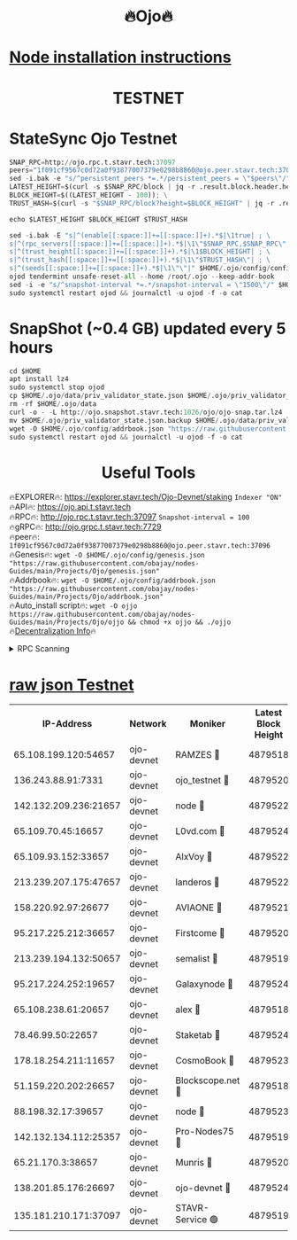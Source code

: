 <h1 align="center"> 🔥Ojo🔥</h1>

[Node installation instructions](https://github.com/obajay/nodes-Guides/tree/main/Projects/Ojo)
=

<h1 align="center"> TESTNET</h1>

# StateSync Ojo Testnet
```python
SNAP_RPC=http://ojo.rpc.t.stavr.tech:37097
peers="1f091cf9567c0d72a0f93877007379e0298b8860@ojo.peer.stavr.tech:37096"
sed -i.bak -e "s/^persistent_peers *=.*/persistent_peers = \"$peers\"/" $HOME/.ojo/config/config.toml
LATEST_HEIGHT=$(curl -s $SNAP_RPC/block | jq -r .result.block.header.height); \
BLOCK_HEIGHT=$((LATEST_HEIGHT - 100)); \
TRUST_HASH=$(curl -s "$SNAP_RPC/block?height=$BLOCK_HEIGHT" | jq -r .result.block_id.hash)

echo $LATEST_HEIGHT $BLOCK_HEIGHT $TRUST_HASH

sed -i.bak -E "s|^(enable[[:space:]]+=[[:space:]]+).*$|\1true| ; \
s|^(rpc_servers[[:space:]]+=[[:space:]]+).*$|\1\"$SNAP_RPC,$SNAP_RPC\"| ; \
s|^(trust_height[[:space:]]+=[[:space:]]+).*$|\1$BLOCK_HEIGHT| ; \
s|^(trust_hash[[:space:]]+=[[:space:]]+).*$|\1\"$TRUST_HASH\"| ; \
s|^(seeds[[:space:]]+=[[:space:]]+).*$|\1\"\"|" $HOME/.ojo/config/config.toml
ojod tendermint unsafe-reset-all --home /root/.ojo --keep-addr-book
sed -i -e "s/^snapshot-interval *=.*/snapshot-interval = \"1500\"/" $HOME/.ojo/config/app.toml
sudo systemctl restart ojod && journalctl -u ojod -f -o cat
```
# SnapShot (~0.4 GB) updated every 5 hours
```python
cd $HOME
apt install lz4
sudo systemctl stop ojod
cp $HOME/.ojo/data/priv_validator_state.json $HOME/.ojo/priv_validator_state.json.backup
rm -rf $HOME/.ojo/data
curl -o - -L http://ojo.snapshot.stavr.tech:1026/ojo/ojo-snap.tar.lz4 | lz4 -c -d - | tar -x -C $HOME/.ojo --strip-components 2
mv $HOME/.ojo/priv_validator_state.json.backup $HOME/.ojo/data/priv_validator_state.json
wget -O $HOME/.ojo/config/addrbook.json "https://raw.githubusercontent.com/obajay/nodes-Guides/main/Projects/Ojo/addrbook.json"
sudo systemctl restart ojod && journalctl -u ojod -f -o cat
```
 <h1 align="center"> Useful Tools</h1>

🔥EXPLORER🔥:        https://explorer.stavr.tech/Ojo-Devnet/staking        `Indexer "ON"` \
🔥API🔥:                     https://ojo.api.t.stavr.tech \
🔥RPC🔥:                    http://ojo.rpc.t.stavr.tech:37097              `Snapshot-interval = 100` \
🔥gRPC🔥:                  http://ojo.grpc.t.stavr.tech:7729 \
🔥peer🔥:                   `1f091cf9567c0d72a0f93877007379e0298b8860@ojo.peer.stavr.tech:37096` \
🔥Genesis🔥:    ```wget -O $HOME/.ojo/config/genesis.json "https://raw.githubusercontent.com/obajay/nodes-Guides/main/Projects/Ojo/genesis.json"``` \
🔥Addrbook🔥:    ```wget -O $HOME/.ojo/config/addrbook.json "https://raw.githubusercontent.com/obajay/nodes-Guides/main/Projects/Ojo/addrbook.json"``` \
🔥Auto_install script🔥: ```wget -O ojjo https://raw.githubusercontent.com/obajay/nodes-Guides/main/Projects/Ojo/ojjo && chmod +x ojjo && ./ojjo``` \
🔥[Decentralization Info](https://github.com/obajay/StateSync-snapshots/tree/main/Projects/Ojo/Decentralization)🔥



<details>
<summary>RPC Scanning</summary>

<h2 align="center"> We scan nodes in real time every 4 hours. And we provide the final result of RPC endpoints.
We cannot influence the operation of these nodes in any way. </h2>


```python
If Voting Power is higher than 0 --> then the Node is a validator of the network and may be subject to attack and be a potential threat to the chain.
```
```python
We marked such validators with a red symbol
```

</details>

[raw json Testnet](https://rpc-check.ojot.stavr.tech/ojot/rpc-ojot-result.json)
=


<table><tr><th>IP-Address</th><th>Network</th><th>Moniker</th><th>Latest Block Height</th><th>Earliest Block Height</th><th>Catching Up</th><th>Tx Index</th><th>Voting Power</th><th>Scan Time</th></tr><tr><td>65.108.199.120:54657</td><td>ojo-devnet</td><td>RAMZES 🔴</td><td>4879518</td><td>306156</td><td>False</td><td>on</td><td>15420</td><td>2024-01-09T06:35:06.179872430UTC</td></tr><tr><td>136.243.88.91:7331</td><td>ojo-devnet</td><td>ojo_testnet 🔴</td><td>4879520</td><td>308845</td><td>False</td><td>on</td><td>1000</td><td>2024-01-09T06:35:12.651589180UTC</td></tr><tr><td>142.132.209.236:21657</td><td>ojo-devnet</td><td>node 🔴</td><td>4879522</td><td>350001</td><td>False</td><td>on</td><td>1999</td><td>2024-01-09T06:35:28.409095459UTC</td></tr><tr><td>65.109.70.45:16657</td><td>ojo-devnet</td><td>L0vd.com 🔴</td><td>4879524</td><td>695918</td><td>False</td><td>off</td><td>998</td><td>2024-01-09T06:35:38.730834665UTC</td></tr><tr><td>65.109.93.152:33657</td><td>ojo-devnet</td><td>AlxVoy 🔴</td><td>4879522</td><td>2319801</td><td>False</td><td>on</td><td>4536782</td><td>2024-01-09T06:35:28.129899049UTC</td></tr><tr><td>213.239.207.175:47657</td><td>ojo-devnet</td><td>landeros 🔴</td><td>4879522</td><td>2714001</td><td>False</td><td>off</td><td>11083</td><td>2024-01-09T06:35:23.659005398UTC</td></tr><tr><td>158.220.92.97:26677</td><td>ojo-devnet</td><td>AVIAONE 🔴</td><td>4879521</td><td>2754001</td><td>False</td><td>on</td><td>13867</td><td>2024-01-09T06:35:23.346623568UTC</td></tr><tr><td>95.217.225.212:36657</td><td>ojo-devnet</td><td>Firstcome 🔴</td><td>4879520</td><td>2985946</td><td>False</td><td>on</td><td>13566</td><td>2024-01-09T06:35:12.359686934UTC</td></tr><tr><td>213.239.194.132:50657</td><td>ojo-devnet</td><td>semalist 🔴</td><td>4879519</td><td>3223522</td><td>False</td><td>on</td><td>21037</td><td>2024-01-09T06:35:06.497283837UTC</td></tr><tr><td>95.217.224.252:19657</td><td>ojo-devnet</td><td>Galaxynode 🔴</td><td>4879524</td><td>3685492</td><td>False</td><td>on</td><td>11888</td><td>2024-01-09T06:35:35.870579115UTC</td></tr><tr><td>65.108.238.61:20657</td><td>ojo-devnet</td><td>alex 🔴</td><td>4879518</td><td>4158001</td><td>False</td><td>on</td><td>11359</td><td>2024-01-09T06:35:05.816822928UTC</td></tr><tr><td>78.46.99.50:22657</td><td>ojo-devnet</td><td>Staketab 🔴</td><td>4879524</td><td>4254801</td><td>False</td><td>on</td><td>1276</td><td>2024-01-09T06:35:38.966000119UTC</td></tr><tr><td>178.18.254.211:11657</td><td>ojo-devnet</td><td>CosmoBook 🔴</td><td>4879523</td><td>4392001</td><td>False</td><td>off</td><td>1057</td><td>2024-01-09T06:35:30.862345147UTC</td></tr><tr><td>51.159.220.202:26657</td><td>ojo-devnet</td><td>Blockscope.net 🔴</td><td>4879518</td><td>4425001</td><td>False</td><td>on</td><td>981</td><td>2024-01-09T06:35:05.476843919UTC</td></tr><tr><td>88.198.32.17:39657</td><td>ojo-devnet</td><td>node 🔴</td><td>4879523</td><td>4710001</td><td>False</td><td>on</td><td>84028</td><td>2024-01-09T06:35:31.176578225UTC</td></tr><tr><td>142.132.134.112:25357</td><td>ojo-devnet</td><td>Pro-Nodes75 🔴</td><td>4879519</td><td>4779519</td><td>False</td><td>on</td><td>24651</td><td>2024-01-09T06:35:09.583490490UTC</td></tr><tr><td>65.21.170.3:38657</td><td>ojo-devnet</td><td>Munris 🔴</td><td>4879520</td><td>4779519</td><td>False</td><td>off</td><td>20123</td><td>2024-01-09T06:35:11.992949630UTC</td></tr><tr><td>138.201.85.176:26697</td><td>ojo-devnet</td><td>ojo-devnet 🔴</td><td>4879524</td><td>4779524</td><td>False</td><td>on</td><td>1000024000</td><td>2024-01-09T06:35:38.325188312UTC</td></tr><tr><td>135.181.210.171:37097</td><td>ojo-devnet</td><td>STAVR-Service 🟢</td><td>4879519</td><td>4879201</td><td>False</td><td>on</td><td>0</td><td>2024-01-09T06:35:07.223554083UTC</td></tr></table>
